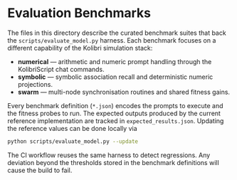 # Evaluation Benchmarks

The files in this directory describe the curated benchmark suites that back the
`scripts/evaluate_model.py` harness. Each benchmark focuses on a different
capability of the Kolibri simulation stack:

- **numerical** &mdash; arithmetic and numeric prompt handling through the
  KolibriScript chat commands.
- **symbolic** &mdash; symbolic association recall and deterministic numeric
  projections.
- **swarm** &mdash; multi-node synchronisation routines and shared fitness gains.

Every benchmark definition (`*.json`) encodes the prompts to execute and the
fitness probes to run. The expected outputs produced by the current reference
implementation are tracked in `expected_results.json`. Updating the reference
values can be done locally via

```bash
python scripts/evaluate_model.py --update
```

The CI workflow reuses the same harness to detect regressions. Any deviation
beyond the thresholds stored in the benchmark definitions will cause the build
to fail.
